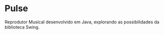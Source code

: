 # Pulse
 Reprodutor Musical desenvolvido em Java, explorando as possibilidades da biblioteca Swing.

